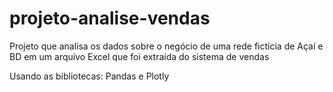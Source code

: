 # projeto-analise-vendas
Projeto que analisa os dados sobre o negócio de uma rede fictícia de Açaí e BD em um arquivo Excel que foi extraída do sistema de vendas

Usando as bibliotecas: Pandas e Plotly
